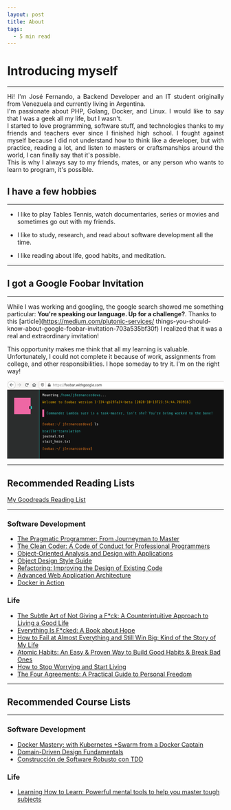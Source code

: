 ```yaml
---
layout: post
title: About
tags:
  - 5 min read
---
```


# Introducing myself
---

<div style="text-align: justify">
Hi! I'm José Fernando, a Backend Developer and an IT student originally from Venezuela and currently living in Argentina.
<br>
I'm passionate about PHP, Golang, Docker, and Linux. I would like to say that I was a geek all my life, but I wasn't.
<br>
I started to love programming, software stuff, and technologies thanks to my friends and teachers ever since I finished high school. I fought against myself because I did not understand how to think like a developer, but with practice, reading a lot, and listen to masters or craftsmanships around the world, I can finally say that it's possible.
<br>
This is why I always say to my friends, mates, or any person who wants to learn to program, it's possible.
</div>

## I have a few hobbies
---
- I like to play Tables Tennis, watch documentaries, series or movies and sometimes go out with my friends.

- I like to study, research, and read about software development all the time.

- I like reading about life, good habits, and meditation.

---

## I got a Google Foobar Invitation
---

While I was working and googling, the google search showed me something particular: **You're speaking our language. Up for a challenge?**. Thanks to this [article](https://medium.com/plutonic-services/ things-you-should-know-about-google-foobar-invitation-703a535bf30f) I realized that it was a real and extraordinary invitation!

This opportunity makes me think that all my learning is valuable. Unfortunately, I could not complete it because of work, assignments from college, and other responsibilities. I hope someday to try it. I'm on the right way!

<img src="../assets/images/google.png" alt="The Google Foobar Invitation" style="
  display: block;
  margin-left: auto;
  margin-right: auto;
  width: 100%;
  height: 10%;"
/>

---

## Recommended Reading Lists
[My Goodreads Reading List](https://www.goodreads.com/review/list/116582849-jos-fernando-cordova?print=true&ref=nav_mybooks&view=table)

---
### Software Development
- [The Pragmatic Programmer: From Journeyman to Master](https://www.amazon.com/Pragmatic-Programmer-Journeyman-Master/dp/020161622X)
- [The Clean Coder: A Code of Conduct for Professional Programmers](https://www.amazon.com/Clean-Coder-Conduct-Professional-Programmers/dp/0137081073)
- [Object-Oriented Analysis and Design with Applications](https://www.amazon.com/Object-Oriented-Analysis-Design-Applications-3rd/dp/020189551X)
- [Object Design Style Guide](https://www.manning.com/books/object-design-style-guide?a_aid=object-design&a_bid=4e089b42)
- [Refactoring: Improving the Design of Existing Code](https://www.amazon.com/gp/product/0134757599?ie=UTF8&tag=martinfowlerc-20&linkCode=as2&camp=1789&creative=9325&creativeASIN=0134757599)
- [Advanced Web Application Architecture](https://leanpub.com/web-application-architecture/)
- [Docker in Action](https://www.manning.com/books/docker-in-action)

### Life
-  [The Subtle Art of Not Giving a F*ck: A Counterintuitive Approach to Living a Good Life](https://www.amazon.com/Subtle-Art-Not-Giving-Counterintuitive/dp/0062457713)
-  [Everything Is F*cked: A Book about Hope](https://www.amazon.com/Untitled-Mark-Manson/dp/0062888439)
-  [How to Fail at Almost Everything and Still Win Big: Kind of the Story of My Life](https://www.amazon.com/How-Fail-Almost-Everything-Still-ebook/dp/B00COOFBA4)
-  [Atomic Habits: An Easy & Proven Way to Build Good Habits & Break Bad Ones](https://www.amazon.com/Atomic-Habits-Proven-Build-Break/dp/0735211299)
-  [How to Stop Worrying and Start Living](https://www.amazon.com/How-Stop-Worrying-Start-Living/dp/0671733354)
-  [The Four Agreements: A Practical Guide to Personal Freedom](https://www.amazon.com/Four-Agreements-Practical-Personal-Freedom/dp/1878424319)

---

## Recommended Course Lists
---
### Software Development
- [Docker Mastery: with Kubernetes +Swarm from a Docker Captain](https://www.udemy.com/course/docker-mastery)
- [Domain-Driven Design Fundamentals](https://www.pluralsight.com/courses/domain-driven-design-fundamentals)
- [Construcción de Software Robusto con TDD](https://academia.10pines.com/course_contents/4-construccion-de-software-robusto-con-tdd)

### Life
- [Learning How to Learn: Powerful mental tools to help you master tough subjects](https://www.coursera.org/learn/learning-how-to-learn)